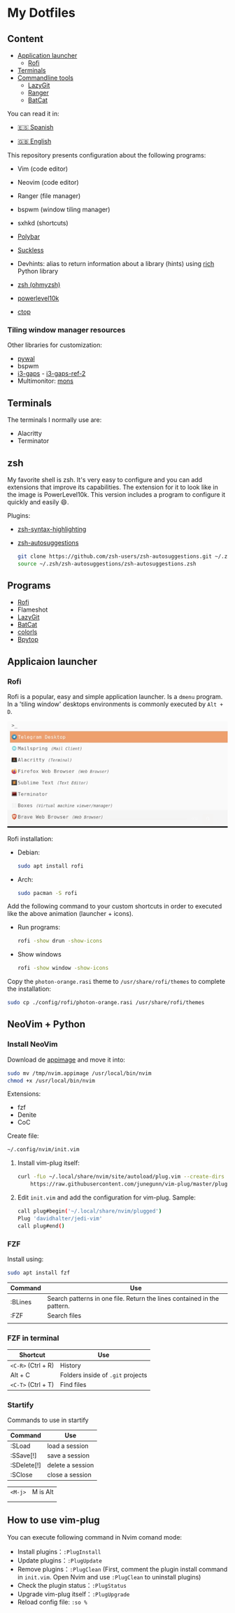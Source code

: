 # My Dotfiles

## Content

- [Application launcher](#application-launcher)
  - [Rofi](#rofi)
- [Terminals](#terminals)
- [Commandline tools](#commandline-tools)
  - [LazyGit](#lazygit)
  - [Ranger](#ranger)
  - [BatCat](#batcat)

You can read it in:

- [:es: Spanish](./README_ES.md)

- [:gb: English](./README.md)

This repository presents configuration about the following programs:

- Vim (code editor)

- Neovim (code editor)

- Ranger (file manager)

- bspwm (window tiling manager)

- sxhkd (shortcuts)

- [Polybar](https://github.com/polybar/polybar)

- [Suckless](https://suckless.org/)

- Devhints: alias to return information about a library (hints) using [rich](https://github.com/willmcgugan/rich) Python library

- [zsh (ohmyzsh)](https://github.com/ohmyzsh/ohmyzsh)

- [powerlevel10k](https://github.com/romkatv/powerlevel10k)

- [ctop](https://github.com/bcicen/ctop)

### Tiling window manager resources

Other libraries for customization:

- [pywal](https://github.com/dylanaraps/pywal/wiki/Installation)
- bspwm
- [i3-gaps](https://github.com/pasiegel/i3-gaps-install-ubuntu) - [i3-gaps-ref-2](https://github.com/Airblader/i3)
- Multimonitor: [mons](https://github.com/Ventto/mons)

## Terminals

The terminals I normally use are:

- Alacritty
- Terminator

## zsh

My favorite shell is zsh. It's very easy to configure and you can add extensions that improve its capabilities. The extension for it to look like in the image is PowerLevel10k. This version includes a program to configure it quickly and easily :smile:.

Plugins:

- [zsh-syntax-highlighting](https://github.com/zsh-users/zsh-syntax-highlighting/blob/master/INSTALL.md)

- [zsh-autosuggestions](https://github.com/zsh-users/zsh-autosuggestions/blob/master/INSTALL.md)

  ```bash
  git clone https://github.com/zsh-users/zsh-autosuggestions.git ~/.zsh/zsh-autosuggestions
  source ~/.zsh/zsh-autosuggestions/zsh-autosuggestions.zsh
  ```

  

## Programs

- [Rofi](https://github.com/davatorium/rofi)
- Flameshot
- [LazyGit](https://github.com/jesseduffield/lazygit)
- [BatCat](https://github.com/sharkdp/bat)
- [colorls](https://github.com/athityakumar/colorls#installation)
- [Bpytop](https://github.com/aristocratos/bpytop#installation)

## Applicaion launcher

### Rofi

Rofi is a popular, easy and simple application launcher. Is a `dmenu` program. In a 'tiling window'  desktops environments is commonly executed by `Alt + D`.

![](./docs/rofi.gif)

Rofi installation:

- Debian:

    ```bash
    sudo apt install rofi
    ```
    
- Arch:

    ```bash
    sudo pacman -S rofi
    ```


Add the following command to your custom shortcuts in order to executed like the above animation (launcher + icons).

- Run programs:

  ```bash
  rofi -show drun -show-icons
  ```

- Show windows

    ```bash
    rofi -show window -show-icons
    ```

Copy the `photon-orange.rasi` theme to `/usr/share/rofi/themes` to complete the installation:

```bash
sudo cp ./config/rofi/photon-orange.rasi /usr/share/rofi/themes
```

## NeoVim + Python

### Install NeoVim

Download de [appimage](https://github.com/neovim/neovim/releases) and move it into:

```bash
sudo mv /tmp/nvim.appimage /usr/local/bin/nvim
chmod +x /usr/local/bin/nvim
```

Extensions:

- fzf
- Denite
- CoC

Create file:

```bash
~/.config/nvim/init.vim
```

1. Install vim-plug itself:

   ```bash
   curl -fLo ~/.local/share/nvim/site/autoload/plug.vim --create-dirs \
       https://raw.githubusercontent.com/junegunn/vim-plug/master/plug.vim
   ```

2. Edit `init.vim` and add the configuration for vim-plug. Sample:

   ```bash
   call plug#begin('~/.local/share/nvim/plugged')
   Plug 'davidhalter/jedi-vim'
   call plug#end()
   ```



### FZF

Install using:

```bash
sudo apt install fzf
```

| Command | Use                                                          |
| ------- | ------------------------------------------------------------ |
| :BLines | Search patterns in one file. Return the lines contained in the pattern. |
| :FZF    | Search files                                                 |
|         |                                                              |

### FZF in terminal

| Shortcut           | Use                               |
| ------------------ | --------------------------------- |
| `<C-R>` (Ctrl + R) | History                           |
| Alt + C            | Folders inside of `.git` projects |
| `<C-T>` (Ctrl + T) | Find files                        |



### Startify

Commands to use in startify

| Command    | Use             |
| ---------  | --------------  |
| :SLoad     | load a session  |
| :SSave[!]  | save a session  |
| :SDelete[!]| delete a session|
| :SClose    | close a session |







|         |          |
| ------- | -------- |
| `<M-j>` | M is Alt |
|         |          |
|         |          |



## How to use vim-plug

You can execute following command in Nvim comand mode:

- Install plugins：`:PlugInstall`
- Update plugins：`:PlugUpdate`
- Remove plugins：`:PlugClean` (First, comment the plugin install command in `init.vim`. Open Nvim and use `:PlugClean` to uninstall plugins)
- Check the plugin status：`:PlugStatus`
- Upgrade vim-plug itself：`:PlugUpgrade`
- Reload config file: `:so %`